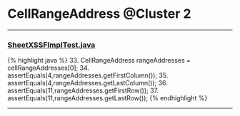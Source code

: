 # CellRangeAddress @Cluster 2

***

### [SheetXSSFImplTest.java](https://searchcode.com/codesearch/view/72853788/)
{% highlight java %}
33. CellRangeAddress rangeAddresses = cellRangeAddresses[0];
34. assertEquals(4,rangeAddresses.getFirstColumn());
35. assertEquals(4,rangeAddresses.getLastColumn());
36. assertEquals(11,rangeAddresses.getFirstRow());
37. assertEquals(11,rangeAddresses.getLastRow());
{% endhighlight %}

***


